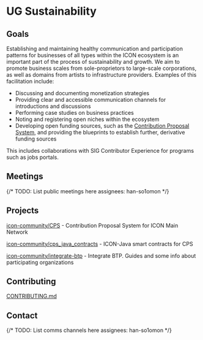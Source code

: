 
# UG Sustainability

## Goals

Establishing and maintaining healthy communication and participation patterns for businesses of all types within the ICON ecosystem is an important part of the process of sustainability and growth. We aim to promote business scales from sole-proprietors to large-scale corporations, as well as domains from artists to infrastructure providers. Examples of this facilitation include: 

- Discussing and documenting monetization strategies
- Providing clear and accessible communication channels for introductions and discussions
- Performing case studies on business practices
- Noting and registering open niches within the ecosystem
- Developing open funding sources, such as the [Contribution Proposal System](cps.icon.community), and providing the blueprints to establish further, derivative funding sources

This includes collaborations with SIG Contributor Experience for programs such as jobs portals.

## Meetings

{/* TODO: List public meetings here assignees: han-so1omon */}

## Projects

[icon-community/CPS](https://github.com/icon-community/CPS) - Contribution Proposal System for ICON Main Network

[icon-community/cps_java_contracts](https://github.com/icon-community/cps_java_contracts) - ICON-Java smart contracts for CPS

[icon-community/integrate-btp](https://github.com/icon-community/integrate-btp) - Integrate BTP. Guides and some info about participating organizations

## Contributing

[CONTRIBUTING.md](../../CONTRIBUTING.md)

## Contact

{/* 
  TODO: List comms channels here
  assignees: han-so1omon
*/}
